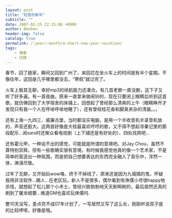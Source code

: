 ```yaml
---
layout: post
title: "短暂的新年"
subtitle: ""
date: 2007-02-25 22:25:06 +0800
author: Benben
header-img: false
catalog: true
permalink: /:year/:month/a-short-new-year-vacation/
tags:
    - 博客
    - 迁移
---
```


春节，回了趟家，瞬间又回到广州了，来回花在坐火车上的时间就有半个星期。不像往年，这回是几乎哪里都没去，“寒假”就过完了。
 
火车上极其无聊，幸好mp3的续航能力还凑合。有几首老歌一直没删，这下子又听了好多遍。有一首夜曲，原来一直拿来做闹铃的，现在只要闭上眼睛后听到这首歌，就仿佛回到了大学宿舍的床铺上，回想起了曾经那么清爽的上午（眼睛睁开才发现只有我一个人在呼哧呼哧地睡了），还有曾经桂花香和脚臭夹杂的清晨。。。
 
还有上海一九四三、威廉古堡，当时都没买电脑，是用一个半收音机半录音机放的，声音还挺大。这两首好像是大柱最喜欢哼哼的歌，又不得不想起寻秦记里的那段配乐...闹sars时还聚众看电视剧（上下铺还是有好处的）、四处找网吧...
 
还有霍元甲，一种说不出的感觉，可能就是所谓的意境吧。对Jay Chou，虽然不算特别崇拜，但有一些歌确实很有意境，有时候我感觉他真的像一个艺术家，不是简单的营造出一种氛围，而是把自己想要表达的东西完全融入了音乐中，浑然一体，淋漓尽致。
 
过年了无聊，又开始玩wow咯，终于不掉线了，原来还是因为九城搞的鬼，怀疑我用非法软件...踢人...在老区玩，新人不是很多，偶尔看到有侏儒小号很happy地杀怪，就想起了松儿那个小术士，曾经兴致勃勃地天天刷啊刷的，最后居然还真的刷到了屠龙纲要...难道GM也喜欢玩侏儒吗.
 
整10天没写，差点完不成07年计划了，一写居然又写了这么长，刚刚听说双子座的比较啰嗦，好像是哦。